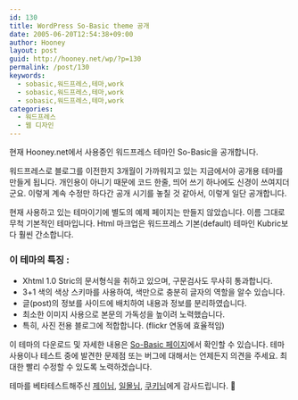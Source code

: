 ```yaml
---
id: 130
title: WordPress So-Basic theme 공개
date: 2005-06-20T12:54:38+09:00
author: Hooney
layout: post
guid: http://hooney.net/wp/?p=130
permalink: /post/130
keywords:
  - sobasic,워드프레스,테마,work
  - sobasic,워드프레스,테마,work
  - sobasic,워드프레스,테마,work
categories:
  - 워드프레스
  - 웹 디자인
---
```

현재 Hooney.net에서 사용중인 워드프레스 테마인 So-Basic을 공개합니다.

워드프레스로 블로그를 이전한지 3개월이 가까워지고 있는 지금에서야 공개용 테마를 만들게 됩니다. 개인용이 아니기 때문에 코드 한줄, 띄어 쓰기 하나에도 신경이 쓰여지더군요. 이렇게 계속 수정만 하다간 공개 시기를 놓칠 것 같아서, 이렇게 일단 공개합니다.

현재 사용하고 있는 테마이기에 별도의 예제 페이지는 만들지 않았습니다. 이름 그대로 무척 기본적인 테마입니다. Html 마크업은 워드프레스 기본(default) 테마인 Kubric보다 훨씬 간소합니다. 

### 이 테마의 특징 :

  * Xhtml 1.0 Stric의 문서형식을 취하고 있으며, 구문검사도 무사히 통과합니다.
  * 3+1 색의 색상 스키마를 사용하여, 색만으로 충분히 글자의 역할을 알수 있습니다.
  * 글(post)의 정보를 사이드에 배치하여 내용과 정보를 분리하였습니다.
  * 최소한 이미지 사용으로 본문의 가독성을 높이려 노력했습니다.
  * 특히, 사진 전용 블로그에 적합합니다. (flickr 연동에 효율적임)

이 테마의 다운로드 및 자세한 내용은 [So-Basic 페이지](/sobasic/)에서 확인할 수 있습니다. 테마 사용이나 테스트 중에 발견한 문제점 또는 버그에 대해서는 언제든지 의견을 주세요. 최대한 빨리 수정할 수 있도록 노력하겠습니다.

테마를 베타테스트해주신 [제이님](http://getografik.com/), [일몰님](http://ilmol.com/), [쿠키님](http://kukie.net/)에게 감사드립니다. 🙂